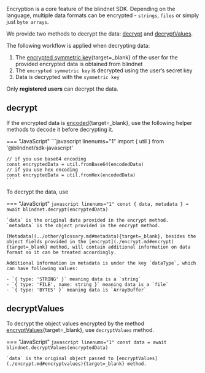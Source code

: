 Encryption is a core feature of the blindnet SDK. Depending on the language, multiple data formats can be encrypted - `strings`, `files` or simply just `byte arrays`.  

We provide two methods to decrypt the data: [decrypt](#decrypt) and [decryptValues](#decrypt).

The following workflow is applied when decrypting data:

1. The [encrypted symmetric key](../other/glossary.md#encrypted_data_key){target=_blank} of the user for the provided encrypted data is obtained from blindnet 
1. The `encrypted symmetric key` is decrypted using the user’s secret key
1. Data is decrypted with the `symmetric key`

Only **registered users** can decrypt the data.

## decrypt

If the encrypted data is [encoded](./encrypt.md#encode){target=_blank}, use the following helper methods to decode it before decrypting it.

=== "JavaScript"
    ```javascript linenums="1"
    import { util } from '@blindnet/sdk-javascript'

    // if you use base64 encoding
    const encryptedData = util.fromBase64(encodedData)
    // if you use hex encoding
    const encryptedData = util.fromHex(encodedData)
    ```

To decrypt the data, use

=== "JavaScript"
    ```javascript linenums="1"
    const { data, metadata } = await blindnet.decrypt(encryptedData)
    ```

    `data` is the original data provided in the encrypt method.  
    `metadata` is the object provided in the encrypt method.

    [Metadata](../other/glossary.md#metadata){target=_blank}, besides the object fields provided in the [encrypt](./encrypt.md#encrypt){target=_blank} method, will contain additional information on data format so it can be treated accordingly.

    Additional information in metadata is under the key `dataType`, which can have following values:
    
    - `{ type: 'STRING' }` meaning data is a `string`
    - `{ type: 'FILE', name: string }` meaning data is a `file`
    - `{ type: 'BYTES' }` meaning data is `ArrayBuffer`

## decryptValues
To decrypt the object values encrypted by the method [encryptValues](./encrypt.md#encryptvalues){target=_blank}, use `decryptValues` method.

=== "JavaScript"
    ```javascript linenums="1"
    const data = await blindnet.decryptValues(encryptedData)
    ```

    `data` is the original object passed to [encryptValues](./encrypt.md#encryptvalues){target=_blank} method.
